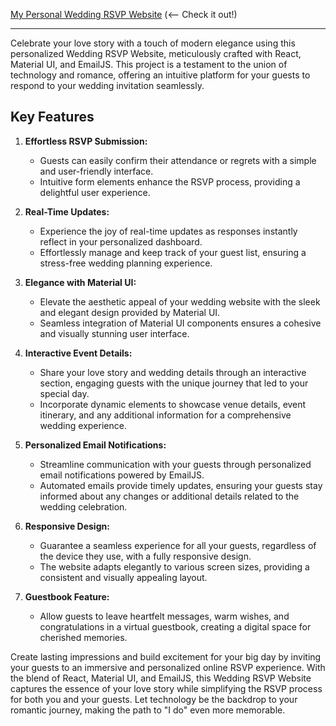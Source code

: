 
[My Personal Wedding RSVP Website](https://omar-mena-rsvp-website.vercel.app/) (<-- Check it out!)

---

Celebrate your love story with a touch of modern elegance using this personalized Wedding RSVP Website, meticulously crafted with React, Material UI, and EmailJS. This project is a testament to the union of technology and romance, offering an intuitive platform for your guests to respond to your wedding invitation seamlessly.

## Key Features

1. **Effortless RSVP Submission:**
   - Guests can easily confirm their attendance or regrets with a simple and user-friendly interface.
   - Intuitive form elements enhance the RSVP process, providing a delightful user experience.

2. **Real-Time Updates:**
   - Experience the joy of real-time updates as responses instantly reflect in your personalized dashboard.
   - Effortlessly manage and keep track of your guest list, ensuring a stress-free wedding planning experience.

3. **Elegance with Material UI:**
   - Elevate the aesthetic appeal of your wedding website with the sleek and elegant design provided by Material UI.
   - Seamless integration of Material UI components ensures a cohesive and visually stunning user interface.

4. **Interactive Event Details:**
   - Share your love story and wedding details through an interactive section, engaging guests with the unique journey that led to your special day.
   - Incorporate dynamic elements to showcase venue details, event itinerary, and any additional information for a comprehensive wedding experience.

5. **Personalized Email Notifications:**
   - Streamline communication with your guests through personalized email notifications powered by EmailJS.
   - Automated emails provide timely updates, ensuring your guests stay informed about any changes or additional details related to the wedding celebration.

6. **Responsive Design:**
   - Guarantee a seamless experience for all your guests, regardless of the device they use, with a fully responsive design.
   - The website adapts elegantly to various screen sizes, providing a consistent and visually appealing layout.

7. **Guestbook Feature:**
   - Allow guests to leave heartfelt messages, warm wishes, and congratulations in a virtual guestbook, creating a digital space for cherished memories.

Create lasting impressions and build excitement for your big day by inviting your guests to an immersive and personalized online RSVP experience. With the blend of React, Material UI, and EmailJS, this Wedding RSVP Website captures the essence of your love story while simplifying the RSVP process for both you and your guests. Let technology be the backdrop to your romantic journey, making the path to "I do" even more memorable.
